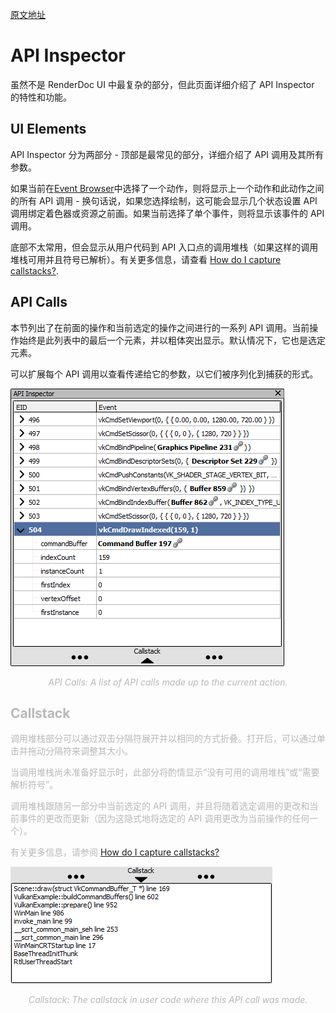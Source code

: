 [原文地址](https://renderdoc.org/docs/window/api_inspector.html)

# API Inspector

虽然不是 RenderDoc UI 中最复杂的部分，但此页面详细介绍了 API Inspector 的特性和功能。

## UI Elements

API Inspector 分为两部分 - 顶部是最常见的部分，详细介绍了 API 调用及其所有参数。

如果当前在[Event Browser](https://renderdoc.org/docs/window/event_browser.html)中选择了一个动作，则将显示上一个动作和此动作之间的所有 API 调用 - 换句话说，如果您选择绘制，这可能会显示几个状态设置 API 调用绑定着色器或资源之前画。如果当前选择了单个事件，则将显示该事件的 API 调用。

底部不太常用，但会显示从用户代码到 API 入口点的调用堆栈（如果这样的调用堆栈可用并且符号已解析）。有关更多信息，请查看 [How do I capture callstacks?](https://renderdoc.org/docs/how/how_capture_callstack.html).

## API Calls

本节列出了在前面的操作和当前选定的操作之间进行的一系列 API 调用。当前操作始终是此列表中的最后一个元素，并以粗体突出显示。默认情况下，它也是选定元素。

可以扩展每个 API 调用以查看传递给它的参数，以它们被序列化到捕获的形式。

<img src="APIList.png">

<p align=center><font color=#B8B8B8 ><i>API Calls: A list of API calls made up to the current action.</i></p>

## Callstack

调用堆栈部分可以通过双击分隔符展开并以相同的方式折叠。打开后，可以通过单击并拖动分隔符来调整其大小。

当调用堆栈尚未准备好显示时，此部分将酌情显示“没有可用的调用堆栈”或“需要解析符号”。

调用堆栈跟随另一部分中当前选定的 API 调用，并且将随着选定调用的更改和当前事件的更改而更新（因为这隐式地将选定的 API 调用更改为当前操作的任何一个）。

有关更多信息，请参阅 [How do I capture callstacks?](https://renderdoc.org/docs/how/how_capture_callstack.html)

<img src="CallstackPanel.png">

<p align=center><font color=#B8B8B8 ><i>Callstack: The callstack in user code where this API call was made.</i></p>